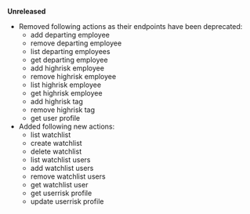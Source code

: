 **Unreleased**

* Removed following actions as their endpoints have been deprecated:
    * add departing employee
    * remove departing employee
    * list departing employees
    * get departing employee
    * add highrisk employee
    * remove highrisk employee
    * list highrisk employee
    * get highrisk employee
    * add highrisk tag
    * remove highrisk tag
    * get user profile
* Added following new actions:
    * list watchlist
    * create watchlist
    * delete watchlist
    * list watchlist users
    * add watchlist users
    * remove watchlist users
    * get watchlist user
    * get userrisk profile
    * update userrisk profile